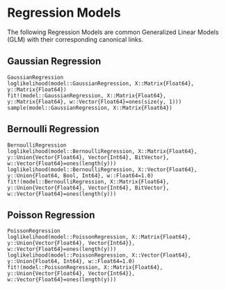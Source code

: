 # Regression Models

The following Regression Models are common Generalized Linear Models (GLM) with their corresponding canonical links.



## Gaussian Regression
```@docs
GaussianRegression
loglikelihood(model::GaussianRegression, X::Matrix{Float64}, y::Matrix{Float64})
fit!(model::GaussianRegression, X::Matrix{Float64}, y::Matrix{Float64}, w::Vector{Float64}=ones(size(y, 1)))
sample(model::GaussianRegression, X::Matrix{Float64})
```

## Bernoulli Regression
```@docs
BernoulliRegression
loglikelihood(model::BernoulliRegression, X::Matrix{Float64}, y::Union{Vector{Float64}, Vector{Int64}, BitVector}, w::Vector{Float64}=ones(length(y)))
loglikelihood(model::BernoulliRegression, X::Vector{Float64}, y::Union{Float64, Bool, Int64}, w::Float64=1.0)
fit!(model::BernoulliRegression, X::Matrix{Float64}, y::Union{Vector{Float64}, Vector{Int64}, BitVector}, w::Vector{Float64}=ones(length(y)))
```

## Poisson Regression
```@docs
PoissonRegression
loglikelihood(model::PoissonRegression, X::Matrix{Float64}, y::Union{Vector{Float64}, Vector{Int64}}, w::Vector{Float64}=ones(length(y)))
loglikelihood(model::PoissonRegression, X::Vector{Float64}, y::Union{Float64, Int64}, w::Float64=1.0)
fit!(model::PoissonRegression, X::Matrix{Float64}, y::Union{Vector{Float64}, Vector{Int64}}, w::Vector{Float64}=ones(length(y)))
```
